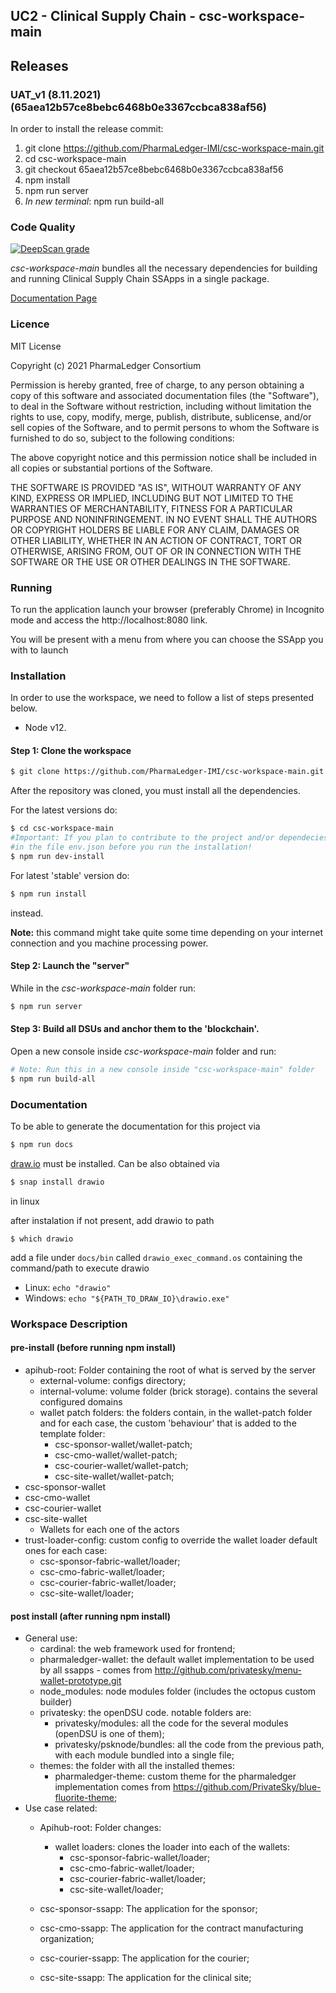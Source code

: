 ## UC2 - Clinical Supply Chain - csc-workspace-main

## Releases
### UAT_v1 (8.11.2021) (65aea12b57ce8bebc6468b0e3367ccbca838af56)
   In order to install the release commit:
   1. git clone https://github.com/PharmaLedger-IMI/csc-workspace-main.git
   2. cd csc-workspace-main   
   2. git checkout 65aea12b57ce8bebc6468b0e3367ccbca838af56
   3. npm install
   4. npm run server
   5. *In new terminal*: npm run build-all

### Code  Quality
[![DeepScan grade](https://deepscan.io/api/teams/14657/projects/18078/branches/433370/badge/grade.svg)](https://deepscan.io/dashboard#view=project&tid=14657&pid=18078&bid=433370)

*csc-workspace-main*  bundles all the necessary dependencies for building and running Clinical Supply Chain SSApps in a single package.

[Documentation Page](https://pharmaledger-imi.github.io/csc-workspace-main/)

### Licence

MIT License

Copyright (c) 2021 PharmaLedger Consortium 

Permission is hereby granted, free of charge, to any person obtaining a copy
of this software and associated documentation files (the "Software"), to deal
in the Software without restriction, including without limitation the rights
to use, copy, modify, merge, publish, distribute, sublicense, and/or sell
copies of the Software, and to permit persons to whom the Software is
furnished to do so, subject to the following conditions:

The above copyright notice and this permission notice shall be included in all
copies or substantial portions of the Software.

THE SOFTWARE IS PROVIDED "AS IS", WITHOUT WARRANTY OF ANY KIND, EXPRESS OR
IMPLIED, INCLUDING BUT NOT LIMITED TO THE WARRANTIES OF MERCHANTABILITY,
FITNESS FOR A PARTICULAR PURPOSE AND NONINFRINGEMENT. IN NO EVENT SHALL THE
AUTHORS OR COPYRIGHT HOLDERS BE LIABLE FOR ANY CLAIM, DAMAGES OR OTHER
LIABILITY, WHETHER IN AN ACTION OF CONTRACT, TORT OR OTHERWISE, ARISING FROM,
OUT OF OR IN CONNECTION WITH THE SOFTWARE OR THE USE OR OTHER DEALINGS IN THE
SOFTWARE.

### Running
To run the application launch your browser (preferably Chrome) in Incognito mode and access the http://localhost:8080 link.

You will be present with a menu from where you can choose the SSApp you with to launch

### Installation

In order to use the workspace, we need to follow a list of steps presented below.

* Node v12.

#### Step 1: Clone the workspace

```sh
$ git clone https://github.com/PharmaLedger-IMI/csc-workspace-main.git
```

After the repository was cloned, you must install all the dependencies.

For the latest versions do:
```sh
$ cd csc-workspace-main
#Important: If you plan to contribute to the project and/or dependecies please set DEV:true
#in the file env.json before you run the installation!
$ npm run dev-install
```

For latest 'stable' version do:
```sh
$ npm run install
```
instead.

**Note:** this command might take quite some time depending on your internet connection and you machine processing power.

#### Step 2: Launch the "server"

While in the *csc-workspace-main* folder run:

```sh
$ npm run server
```

#### Step 3: Build all DSUs and anchor them to the 'blockchain'.

Open a new console inside *csc-workspace-main* folder and run:

```sh
# Note: Run this in a new console inside "csc-workspace-main" folder
$ npm run build-all
```

### Documentation

To be able to generate the documentation for this project via

```sh
$ npm run docs
```

[draw.io](https://github.com/jgraph/drawio-desktop/releases) must be installed. Can be also obtained via

```sh
$ snap install drawio
```

in linux

after instalation if not present, add drawio to path

```shell
$ which drawio
```

add a file under ```docs/bin``` called ```drawio_exec_command.os``` containing the command/path to execute drawio

 - Linux:
    ```echo "drawio"```
 - Windows:
    ```echo "${PATH_TO_DRAW_IO}\drawio.exe"```


### Workspace Description
#### pre-install (before running npm install)

* apihub-root: Folder containing the root of what is served by the server
    * external-volume: configs directory;
    * internal-volume: volume folder (brick storage). contains the several configured domains
    * wallet patch folders: the folders contain, in the wallet-patch folder and for each case, the custom 'behaviour' that is added to the template folder:
        * csc-sponsor-wallet/wallet-patch;
        * csc-cmo-wallet/wallet-patch;
        * csc-courier-wallet/wallet-patch;
        * csc-site-wallet/wallet-patch;
* csc-sponsor-wallet
* csc-cmo-wallet
* csc-courier-wallet
* csc-site-wallet
    * Wallets for each one of the actors
* trust-loader-config: custom config to override the wallet loader default ones for each case:
    * csc-sponsor-fabric-wallet/loader;
    * csc-cmo-fabric-wallet/loader;
    * csc-courier-fabric-wallet/loader;
    * csc-site-wallet/loader;

#### post install (after running npm install)

* General use:
    * cardinal: the web framework used for frontend;
    * pharmaledger-wallet: the default wallet implementation to be used by all ssapps - comes from http://github.com/privatesky/menu-wallet-prototype.git
    * node_modules: node modules folder (includes the octopus custom builder)
    * privatesky: the openDSU code. notable folders are:
        * privatesky/modules: all the code for the several modules (openDSU is one of them);
        * privatesky/psknode/bundles: all the code from the previous path, with each module bundled into a single file;
    * themes: the folder with all the installed themes:
        * pharmaledger-theme: custom theme for the pharmaledger implementation comes from https://github.com/PrivateSky/blue-fluorite-theme;
* Use case related:
    * Apihub-root: Folder changes:
        * wallet loaders: clones the loader into each of the wallets:
            * csc-sponsor-fabric-wallet/loader;
            * csc-cmo-fabric-wallet/loader;
            * csc-courier-fabric-wallet/loader;
            * csc-site-wallet/loader;

    * csc-sponsor-ssapp: The application for the sponsor;
    * csc-cmo-ssapp: The application for the contract manufacturing organization;
    * csc-courier-ssapp: The application for the courier;
    * csc-site-ssapp: The application for the clinical site;    




